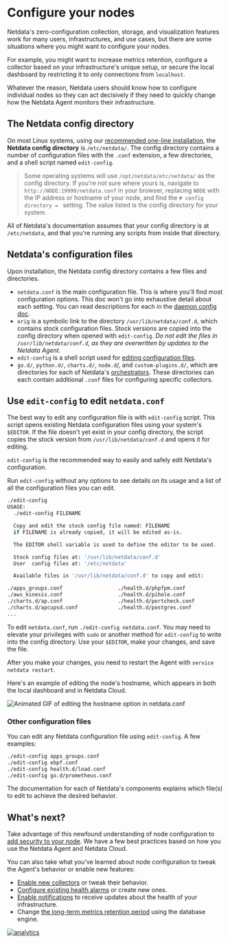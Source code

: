 <!--
title: "Configure your nodes"
description: "Netdata is zero-configuration for most users, but complex infrastructures may require you to tweak some of the Agent's granular settings."
custom_edit_url: https://github.com/netdata/netdata/edit/master/docs/configure/nodes.md
-->

# Configure your nodes

Netdata's zero-configuration collection, storage, and visualization features work for many users, infrastructures, and
use cases, but there are some situations where you might want to configure your nodes.

For example, you might want to increase metrics retention, configure a collector based on your infrastructure's unique
setup, or secure the local dashboard by restricting it to only connections from `localhost`.

Whatever the reason, Netdata users should know how to configure individual nodes so they can act decisively if they need
to quickly change how the Netdata Agent monitors their infrastructure.

## The Netdata config directory

On most Linux systems, using our [recommended one-line installation](/docs/get/README.md#install-the-netdata-agent), the
**Netdata config directory** is `/etc/netdata/`. The config directory contains a number of configuration files with the
`.conf` extension, a few directories, and a shell script named `edit-config`.

> Some operating systems will use `/opt/netdata/etc/netdata/` as the config directory. If you're not sure where yours
> is, navigate to `http://NODE:19999/netdata.conf` in your browser, replacing `NODE` with the IP address or hostname of
> your node, and find the `# config directory = ` setting. The value listed is the config directory for your system.

All of Netdata's documentation assumes that your config directory is at `/etc/netdata`, and that you're running any
scripts from inside that directory.

## Netdata's configuration files

Upon installation, the Netdata config directory contains a few files and directories.

-   `netdata.conf` is the main configuration file. This is where you'll find most configuration options. This doc won't
    go into exhaustive detail about each setting. You can read descriptions for each in the [daemon config
    doc](/daemon/config/README.md).
-   `orig` is a symbolic link to the directory `/usr/lib/netdata/conf.d`, which contains stock configuration files.
    Stock versions are copied into the config directory when opened with `edit-config`. _Do not edit the files in
    `/usr/lib/netdata/conf.d`, as they are overwritten by updates to the Netdata Agent._
-   `edit-config` is a shell script used for [editing configuration files](#edit-netdatas-configuration-files).
-   `go.d/`, `python.d/`, `charts.d/`, `node.d`/, and `custom-plugins.d/`, which are directories for each of Netdata's
    [orchestrators](/collectors/plugins.d/README.md#external-plugins-overview). These directories can each contain
    additional `.conf` files for configuring specific collectors.

## Use `edit-config` to edit `netdata.conf`

The best way to edit any configuration file is with `edit-config` script. This script opens existing Netdata
configuration files using your system's `$EDITOR`. If the file doesn't yet exist in your config directory, the script
copies the stock version from `/usr/lib/netdata/conf.d` and opens it for editing.

`edit-config` is the recommended way to easily and safely edit Netdata's configuration.

Run `edit-config` without any options to see details on its usage and a list of all the configuration files you can
edit.

```bash
./edit-config
USAGE:
  ./edit-config FILENAME

  Copy and edit the stock config file named: FILENAME
  if FILENAME is already copied, it will be edited as-is.

  The EDITOR shell variable is used to define the editor to be used.

  Stock config files at: '/usr/lib/netdata/conf.d'
  User  config files at: '/etc/netdata'

  Available files in '/usr/lib/netdata/conf.d' to copy and edit:

./apps_groups.conf                  ./health.d/phpfpm.conf
./aws_kinesis.conf                  ./health.d/pihole.conf
./charts.d/ap.conf                  ./health.d/portcheck.conf
./charts.d/apcupsd.conf             ./health.d/postgres.conf
...
```

To edit `netdata.conf`, run `./edit-config netdata.conf`. You may need to elevate your privileges with `sudo` or another
method for `edit-config` to write into the config directory. Use your `$EDITOR`, make your changes, and save the file.

After you make your changes, you need to restart the Agent with `service netdata restart`.

Here's an example of editing the node's hostname, which appears in both the local dashboard and in Netdata Cloud.

![Animated GIF of editing the hostname option in
netdata.conf](https://user-images.githubusercontent.com/1153921/80994808-1c065300-8df2-11ea-81af-d28dc3ba27c8.gif)

### Other configuration files

You can edit any Netdata configuration file using `edit-config`. A few examples:

```bash
./edit-config apps_groups.conf
./edit-config ebpf.conf
./edit-config health.d/load.conf
./edit-config go.d/prometheus.conf
```

The documentation for each of Netdata's components explains which file(s) to edit to achieve the desired behavior.

## What's next?

Take advantage of this newfound understanding of node configuration to [add security to your
node](/docs/configure/secure-nodes). We have a few best practices based on how you use the Netdata Agent and Netdata
Cloud.

You can also take what you've learned about node configuration to tweak the Agent's behavior or enable new features:

-   [Enable new collectors](/docs/collect/enable.md) or tweak their behavior.
-   [Configure existing health alarms](/docs/monitor/configure-alarms.md) or create new ones.
-   [Enable notifications](/docs/monitor/enable-notifications.md) to receive updates about the health of your
    infrastructure.
-   Change [the long-term metrics retention period](/docs/store/change-metrics-retention.md) using the database engine.

[![analytics](https://www.google-analytics.com/collect?v=1&aip=1&t=pageview&_s=1&ds=github&dr=https%3A%2F%2Fgithub.com%2Fnetdata%2Fnetdata&dl=https%3A%2F%2Fmy-netdata.io%2Fgithub%2Fdocs%2Fconfigure%2Fnodesa&_u=MAC~&cid=5792dfd7-8dc4-476b-af31-da2fdb9f93d2&tid=UA-64295674-3)](<>)
